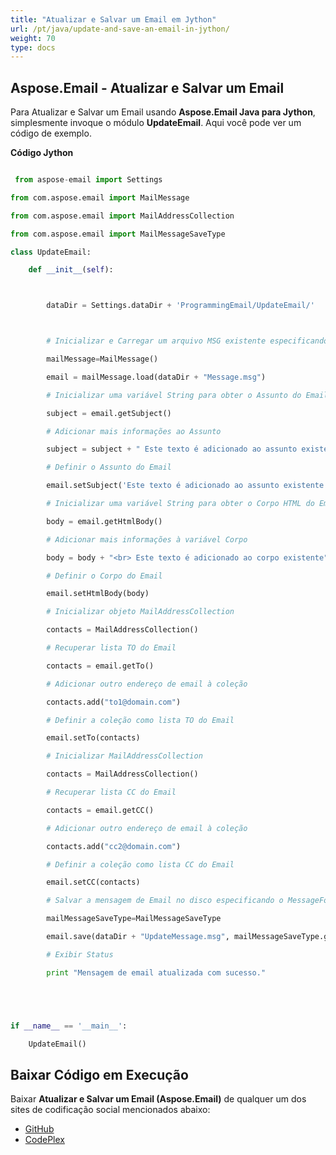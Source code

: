 ```yaml
---
title: "Atualizar e Salvar um Email em Jython"
url: /pt/java/update-and-save-an-email-in-jython/
weight: 70
type: docs
---
```


## **Aspose.Email - Atualizar e Salvar um Email**
Para Atualizar e Salvar um Email usando **Aspose.Email Java para Jython**, simplesmente invoque o módulo **UpdateEmail**. Aqui você pode ver um código de exemplo.

**Código Jython**

``` python

 from aspose-email import Settings

from com.aspose.email import MailMessage

from com.aspose.email import MailAddressCollection

from com.aspose.email import MailMessageSaveType

class UpdateEmail:

    def __init__(self):



        dataDir = Settings.dataDir + 'ProgrammingEmail/UpdateEmail/'



        # Inicializar e Carregar um arquivo MSG existente especificando o MessageFormat

        mailMessage=MailMessage()

        email = mailMessage.load(dataDir + "Message.msg")

        # Inicializar uma variável String para obter o Assunto do Email

        subject = email.getSubject()

        # Adicionar mais informações ao Assunto

        subject = subject + " Este texto é adicionado ao assunto existente"

        # Definir o Assunto do Email

        email.setSubject('Este texto é adicionado ao assunto existente')

        # Inicializar uma variável String para obter o Corpo HTML do Email

        body = email.getHtmlBody()

        # Adicionar mais informações à variável Corpo

        body = body + "<br> Este texto é adicionado ao corpo existente"

        # Definir o Corpo do Email

        email.setHtmlBody(body)

        # Inicializar objeto MailAddressCollection

        contacts = MailAddressCollection()

        # Recuperar lista TO do Email

        contacts = email.getTo()

        # Adicionar outro endereço de email à coleção

        contacts.add("to1@domain.com")

        # Definir a coleção como lista TO do Email

        email.setTo(contacts)

        # Inicializar MailAddressCollection

        contacts = MailAddressCollection()

        # Recuperar lista CC do Email

        contacts = email.getCC()

        # Adicionar outro endereço de email à coleção

        contacts.add("cc2@domain.com")

        # Definir a coleção como lista CC do Email

        email.setCC(contacts)

        # Salvar a mensagem de Email no disco especificando o MessageFormat

        mailMessageSaveType=MailMessageSaveType

        email.save(dataDir + "UpdateMessage.msg", mailMessageSaveType.getOutlookMessageFormat())

        # Exibir Status

        print "Mensagem de email atualizada com sucesso."





if __name__ == '__main__':        

    UpdateEmail()

```
## **Baixar Código em Execução**
Baixar **Atualizar e Salvar um Email (Aspose.Email)** de qualquer um dos sites de codificação social mencionados abaixo:

- [GitHub](https://github.com/aspose-email/Aspose.Email-for-Java/releases/tag/Aspose.Email_Java_for_Jython-v1.0)
- [CodePlex](https://asposeemailjavajython.codeplex.com/releases/view/620655)